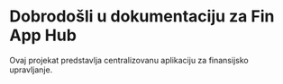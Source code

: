 # Dobrodošli u dokumentaciju za Fin App Hub

Ovaj projekat predstavlja centralizovanu aplikaciju za finansijsko upravljanje.
